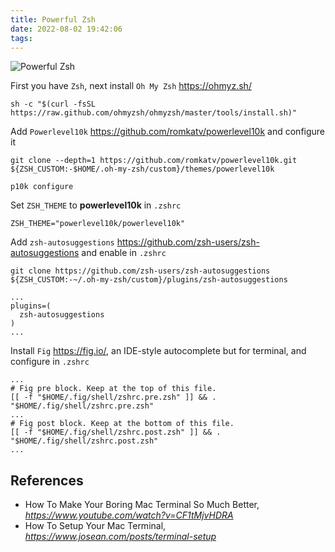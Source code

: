 ```yaml
---
title: Powerful Zsh
date: 2022-08-02 19:42:06
tags:
---
```


![Powerful Zsh](/blog/img/Powerful%20Zsh.png "Powerful Zsh")

First you have `Zsh`, next install `Oh My Zsh` https://ohmyz.sh/

```
sh -c "$(curl -fsSL https://raw.github.com/ohmyzsh/ohmyzsh/master/tools/install.sh)"
```

Add `Powerlevel10k` https://github.com/romkatv/powerlevel10k and configure it

```
git clone --depth=1 https://github.com/romkatv/powerlevel10k.git ${ZSH_CUSTOM:-$HOME/.oh-my-zsh/custom}/themes/powerlevel10k

p10k configure
```

Set `ZSH_THEME` to **powerlevel10k** in `.zshrc`

```
ZSH_THEME="powerlevel10k/powerlevel10k"
```

Add `zsh-autosuggestions` https://github.com/zsh-users/zsh-autosuggestions and enable in `.zshrc`

```
git clone https://github.com/zsh-users/zsh-autosuggestions ${ZSH_CUSTOM:-~/.oh-my-zsh/custom}/plugins/zsh-autosuggestions

```

```
...
plugins=(
  zsh-autosuggestions
)
...
```

Install `Fig` https://fig.io/, an IDE-style autocomplete but for terminal, and configure in `.zshrc`

```
...
# Fig pre block. Keep at the top of this file.
[[ -f "$HOME/.fig/shell/zshrc.pre.zsh" ]] && . "$HOME/.fig/shell/zshrc.pre.zsh"
...
# Fig post block. Keep at the bottom of this file.
[[ -f "$HOME/.fig/shell/zshrc.post.zsh" ]] && . "$HOME/.fig/shell/zshrc.post.zsh"
...
```

References
----------

- How To Make Your Boring Mac Terminal So Much Better, _https://www.youtube.com/watch?v=CF1tMjvHDRA_
- How To Setup Your Mac Terminal, _https://www.josean.com/posts/terminal-setup_